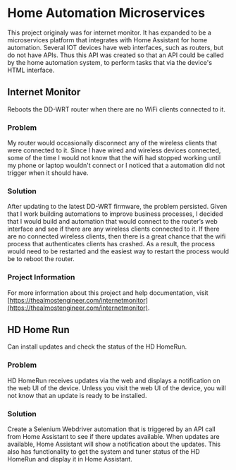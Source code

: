 # Home Automation Microservices

This project originaly was for internet monitor. It has expanded to be a microservices platform 
that integrates with Home Assistant for home automation. Several IOT devices have web interfaces, such as 
routers, but do not have APIs. Thus this API was created so that an API could be called by the home 
automation system, to perform tasks that via the device's HTML interface.

## Internet Monitor

Reboots the DD-WRT router when there are no WiFi clients connected to it.

### Problem

My router would occasionally disconnect any of the wireless clients that were connected to it. Since
I have wired and wireless devices connected, some of the time I would not know that the wifi had
stopped working until my phone or laptop wouldn't connect or I noticed that a automation did not
trigger when it should have.

### Solution

After updating to the latest DD-WRT firmware, the problem persisted.  Given that I work building
automations to improve business processes, I decided that I would build and automation that would
connect to the router’s web interface and see if there are any wireless clients connected to it.
If there are no connected wireless clients, then there is a great chance that the wifi process that
authenticates clients has crashed.  As a result, the process would need to be restarted and the easiest
way to restart the process would be to reboot the router.

### Project Information

For more information about this project and help documentation, visit 
[https://thealmostengineer.com/internetmonitor](https://thealmostengineer.com/internetmonitor).

## HD Home Run

Can install updates and check the status of the HD HomeRun.

### Problem

HD HomeRun receives updates via the web and displays a notification on the web UI of the device. Unless 
you visit the web UI of the device, you will not know that an update is ready to be installed.

### Solution 

Create a Selenium Webdriver automation that is triggered by an API call from Home Assistant to see 
if there updates available. When updates are available, Home Assistant will show a notification about 
the updates. This also has functionality to get the system and tuner status of the HD HomeRun and 
display it in Home Assistant.
